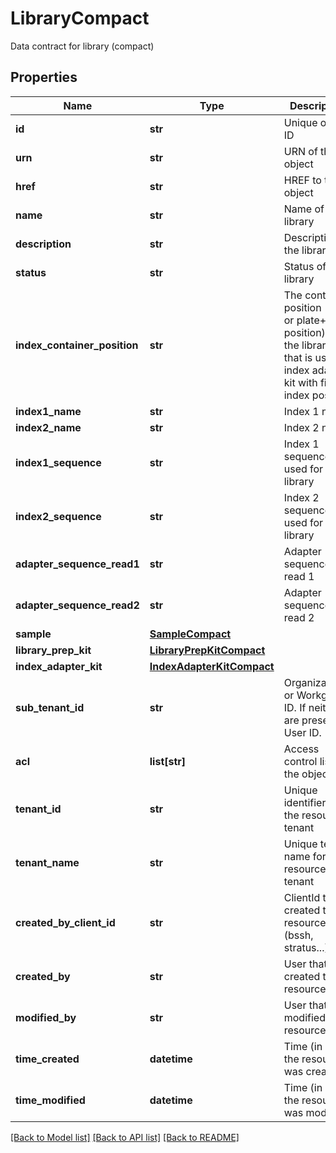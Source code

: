 # LibraryCompact

Data contract for library (compact)
## Properties
Name | Type | Description | Notes
------------ | ------------- | ------------- | -------------
**id** | **str** | Unique object ID | [optional] 
**urn** | **str** | URN of the object | [optional] 
**href** | **str** | HREF to the object | [optional] 
**name** | **str** | Name of the library | [optional] 
**description** | **str** | Description of the library | [optional] 
**status** | **str** | Status of the library | [optional] 
**index_container_position** | **str** | The container position (well or plate+well position) for the library that is using index adapter kit with fixed index position | [optional] 
**index1_name** | **str** | Index 1 name | [optional] 
**index2_name** | **str** | Index 2 name | [optional] 
**index1_sequence** | **str** | Index 1 sequence used for this library | [optional] 
**index2_sequence** | **str** | Index 2 sequence used for this library | [optional] 
**adapter_sequence_read1** | **str** | Adapter sequence read 1 | [optional] 
**adapter_sequence_read2** | **str** | Adapter sequence read 2 | [optional] 
**sample** | [**SampleCompact**](SampleCompact.md) |  | [optional] 
**library_prep_kit** | [**LibraryPrepKitCompact**](LibraryPrepKitCompact.md) |  | [optional] 
**index_adapter_kit** | [**IndexAdapterKitCompact**](IndexAdapterKitCompact.md) |  | [optional] 
**sub_tenant_id** | **str** | Organizational or Workgroup ID. If neither are present, User ID. | [optional] 
**acl** | **list[str]** | Access control list of the object | [optional] 
**tenant_id** | **str** | Unique identifier for the resource tenant | [optional] 
**tenant_name** | **str** | Unique tenant name for the resource tenant | [optional] 
**created_by_client_id** | **str** | ClientId that created the resource (bssh, stratus...) | [optional] 
**created_by** | **str** | User that created the resource | [optional] 
**modified_by** | **str** | User that last modified the resource | [optional] 
**time_created** | **datetime** | Time (in UTC) the resource was created | [optional] 
**time_modified** | **datetime** | Time (in UTC) the resource was modified | [optional] 

[[Back to Model list]](../README.md#documentation-for-models) [[Back to API list]](../README.md#documentation-for-api-endpoints) [[Back to README]](../README.md)


